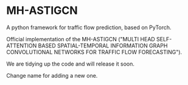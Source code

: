 # MH-ASTIGCN

A python framework for traffic flow prediction, based on PyTorch.

Official implementation of the MH-ASTIGCN ("MULTI HEAD SELF-ATTENTION BASED SPATIAL-TEMPORAL INFORMATION GRAPH CONVOLUTIONAL NETWORKS FOR TRAFFIC FLOW FORECASTING").

We are tidying up the code and will release it soon. 

Change name for adding a new one.
